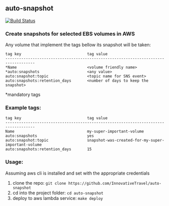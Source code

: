 ## auto-snapshot
[![Build Status](https://api.travis-ci.org/InnovativeTravel/auto-snapshot.svg)](https://travis-ci.org/InnovativeTravel/auto-snapshot/)

### Create snapshots for selected EBS volumes in AWS

Any volume that implement the tags bellow its snapshot will be taken:
```
tag key                             tag value
-----------------------------------------------------------------------------------
*Name                               <volume friendly name>
*auto:snapshots                     <any value>
auto:snapshot:topic                 <topic name for SNS event>
auto:snapshots:retention_days       <number of days to keep the snapshot>
```
*mandatory tags

### Example tags:

```
tag key                             tag value
-----------------------------------------------------------------------------------
Name                                my-super-important-volume
auto:snapshots                      yes
auto:snapshot:topic                 snapshot-was-created-for-my-super-important-volume
auto:snapshots:retention_days       15
```

### Usage:
Assuming aws cli is installed and set with the appropriate credentials

1. clone the repo:
```git clone https://github.com/InnovativeTravel/auto-snapshot```
2. cd into the project folder:
```cd auto-snapshot```
3. deploy to aws lambda service:
```make deploy```
